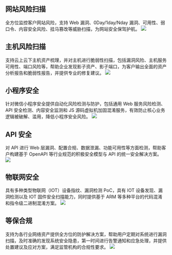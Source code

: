 ## 网站风险扫描
全方位监控客户网站风险，支持 Web 漏洞、0Day/1day/Nday 漏洞、可用性、弱口令、内容安全风险、挂马篡改等威胁扫描，为网站安全保驾护航。
![](https://main.qcloudimg.com/raw/8da5d5b7b1613b30685f3e66f28f111c.svg)
## 主机风险扫描
支持云上云下主机资产梳理，并对主机进行脆弱性扫描，包括漏洞风险、主机服务可用性、端口风险等，帮助企业发现影子资产、影子端口，为客户输出全面的资产分析报告和脆弱性报告，并提供专业的修复建议。
![](https://main.qcloudimg.com/raw/9f62594f853d177f90e28bf85158f485.svg)
## 小程序安全
针对微信小程序安全提供自动化风险检测与防护，包括通用 Web 服务风险检测、API 安全检测、内容安全监测和 JS 源码虚拟机加固混淆服务，有效防止核心业务逻辑被破解、滥用，降低小程序安全风险。
![](https://main.qcloudimg.com/raw/378c6784bc9c92dc9b9c4be70d4b0ffb.svg)
## API 安全
对 API 进行 Web 层漏洞、配置合规、数据泄漏、功能可用性等方面检测，帮助客户构建基于 OpenAPI 等行业规范的积极安全模型与 API 的统一安全解决方案。
![](https://main.qcloudimg.com/raw/4bc597495e37e4b71eb37bfddb08d7ed.svg)
## 物联网安全
具有多种类型物联网（IOT）设备指纹、漏洞检测 PoC，具有 IOT 设备发现、漏洞检测以及 IOT 固件安全扫描能力，同时提供基于 ARM 等多种平台的代码混淆和指令级二进制混淆方案。
![](https://main.qcloudimg.com/raw/2b852375969da40472811ba7f57da282.svg)
## 等保合规
支持为各行业网络资产提供全方位的防护解决方案，帮助用户定期对系统进行漏洞扫描，及时准确的发现系统安全隐患，第一时间进行告警通知和应急处理，并提供处置建议及应对方案，满足监管机构的合规性要求。 
![](https://main.qcloudimg.com/raw/2f56d92a26b2defd07c26d9bb5ca4dd2.svg)
